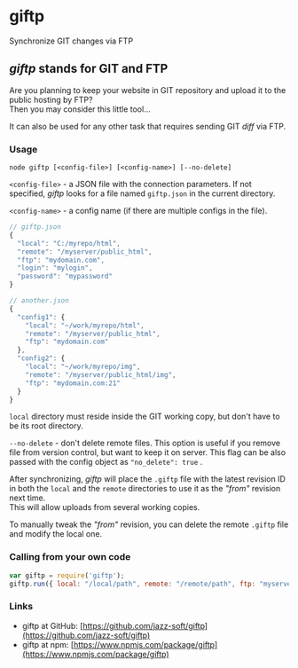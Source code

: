 # giftp

Synchronize GIT changes via FTP

## *giftp* stands for GIT and FTP

Are you planning to keep your website in GIT repository
and upload it to the public hosting by FTP?  
Then you may consider this little tool...

It can also be used for any other task that requires sending GIT *diff* via FTP.

### Usage

`node giftp [<config-file>] [<config-name>] [--no-delete]`

`<config-file>` - a JSON file with the connection parameters.
If not specified, *giftp* looks for a file named `giftp.json` in the current directory.

`<config-name>` - a config name (if there are multiple configs in the file).

```javascript
// giftp.json
{
  "local": "C:/myrepo/html",
  "remote": "/myserver/public_html",
  "ftp": "mydomain.com",
  "login": "mylogin",
  "password": "mypassword"
}
```

```javascript
// another.json
{
  "config1": {
    "local": "~/work/myrepo/html",
    "remote": "/myserver/public_html",
    "ftp": "mydomain.com"
  },
  "config2": {
    "local": "~/work/myrepo/img",
    "remote": "/myserver/public_html/img",
    "ftp": "mydomain.com:21"
  }
}
```

`local` directory must reside inside the GIT working copy,
but don't have to be its root directory.

`--no-delete` - don't delete remote files.
This option is useful if you remove file from version control, but want to keep it on server.
This flag can be also passed with the config object as `"no_delete": true` .

After synchronizing, *giftp* will place the `.giftp` file with the latest revision ID
in both the `local` and the `remote` directories to use it as the *"from"* revision next time.  
This will allow uploads from several working copies.

To manually tweak the *"from"* revision, you can delete the remote `.giftp` file
and modify the local one.

### Calling from your own code

```javascript
var giftp = require('giftp');
giftp.run({ local: "/local/path", remote: "/remote/path", ftp: "myserver.com" });
```

### Links

- giftp at GitHub: [https://github.com/jazz-soft/giftp](https://github.com/jazz-soft/giftp)
- giftp at npm: [https://www.npmjs.com/package/giftp](https://www.npmjs.com/package/giftp)
